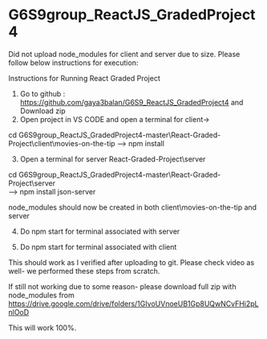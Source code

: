 # G6S9group_ReactJS_GradedProject4

Did not upload node_modules for client and server due to size. Please follow below instructions for execution:

Instructions for Running React Graded Project

1. Go to github : https://github.com/gaya3balan/G6S9_ReactJS_GradedProject4 and Download zip
2. Open project in VS CODE and open a terminal for client->

cd G6S9group_ReactJS_GradedProject4-master\React-Graded-Project\client\movies-on-the-tip
  --> npm install 

3. Open a terminal for server React-Graded-Project\server 

cd G6S9group_ReactJS_GradedProject4-master\React-Graded-Project\server                  
--> npm install json-server

node_modules should now be created in both client\movies-on-the-tip and server

4. Do npm start for terminal associated with server

5. Do npm start for terminal associated with client 

This should work as I verified after uploading to git. Please check video as well- we performed these steps from scratch.


If still not working due to some reason- please download full zip with node_modules from
https://drive.google.com/drive/folders/1GIvoUVnoeUB1Gp8UQwNCvFHi2pLnlOoD

This will work 100%. 
